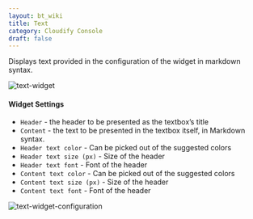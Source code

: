 ```yaml
---
layout: bt_wiki
title: Text
category: Cloudify Console
draft: false
---
```

Displays text provided in the configuration of the widget in markdown syntax. 

![text-widget]( /images/ui/widgets/text_widget_content.png )

#### Widget Settings 
* `Header` - the header to be presented as the textbox’s title
* `Content` - the text to be presented in the textbox itself, in Markdown syntax. 
* `Header text color` - Can be picked out of the suggested colors
* `Header text size (px)` - Size of the header
* `Header text font` - Font of the header
* `Content text color` - Can be picked out of the suggested colors
* `Content text size (px)` - Size of the header
* `Content text font` - Font of the header

![text-widget-configuration]( /images/ui/widgets/text_widget_configuration.png )
